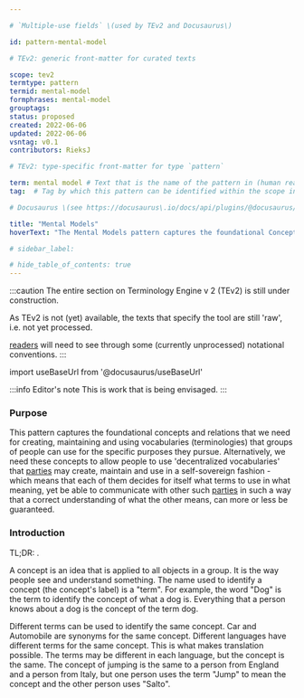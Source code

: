 ```yaml
---

# `Multiple-use fields` \(used by TEv2 and Docusaurus\)

id: pattern-mental-model

# TEv2: generic front-matter for curated texts

scope: tev2
termtype: pattern
termid: mental-model
formphrases: mental-model
grouptags:
status: proposed
created: 2022-06-06
updated: 2022-06-06
vsntag: v0.1
contributors: RieksJ

# TEv2: type-specific front-matter for type `pattern`

term: mental model # Text that is the name of the pattern in (human readable) texts.
tag:  # Tag by which this pattern can be identified within the scope in which it is specified

# Docusaurus \(see https://docusaurus\.io/docs/api/plugins/@docusaurus/plugin-content-docs#markdown-front-matter\):

title: "Mental Models"
hoverText: "The Mental Models pattern captures the foundational Concepts and relations that we need for creating, maintaining and using  (decentralized) Vocabularies (Terminologies) that groups of people can use for the specific purposes they pursue."

# sidebar_label:

# hide_table_of_contents: true
---
```


:::caution
The entire section on Terminology Engine v 2 (TEv2) is still under construction.

As TEv2 is not (yet) available, the texts that specify the tool are still 'raw', i.e. not yet
processed.

[readers](@) will need to see through some (currently unprocessed) notational
conventions.
:::

import useBaseUrl from '@docusaurus/useBaseUrl'

:::info Editor's note
This is work that is being envisaged.
:::

### Purpose

<!--Concisely describe what can you do with the pattern that is (at least) harder if you didn't have it.-->
This pattern captures the foundational concepts and relations that we need for creating, maintaining
and using vocabularies (terminologies) that groups of people can use for the specific purposes they
pursue. Alternatively, we need these concepts to allow people to use 'decentralized vocabularies'
that [parties](@) may create, maintain and use in a self-sovereign fashion - which means that each
of them decides for itself what terms to use in what meaning, yet be able to communicate with other
such [parties](@) in such a way that a correct understanding of what the other means, can more or
less be guaranteed.

### Introduction

<!--Gently introduce the pattern, by referring to real-world situations and using colloquial terms, so that when someone has read the text, (s)he knows what it is about, and is ready to delve into the specifics of the pattern-->
TL;DR: .

A concept is an idea that is applied to all objects in a group. It is the way people see and
understand something. The name used to identify a concept (the concept's label) is a "term". For
example, the word "Dog" is the term to identify the concept of what a dog is. Everything that a
person knows about a dog is the concept of the term dog.

Different terms can be used to identify the same concept. Car and Automobile are synonyms for the
same concept. Different languages have different terms for the same concept. This is what makes
translation possible. The terms may be different in each language, but the concept is the same. The
concept of jumping is the same to a person from England and a person from Italy, but one person uses
the term "Jump" to mean the concept and the other person uses "Salto".
